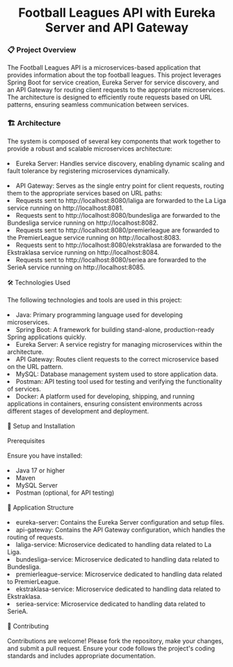 <h1 align="center">Football Leagues API with Eureka Server and API Gateway</h1>
<h3>📋 Project Overview</h3>
The Football Leagues API is a microservices-based application that provides information about the top football leagues. This project leverages Spring Boot for service creation, Eureka Server for service discovery, and an API Gateway for routing client requests to the appropriate microservices. The architecture is designed to efficiently route requests based on URL patterns, ensuring seamless communication between services.

<h3>🏗️ Architecture</h3>
The system is composed of several key components that work together to provide a robust and scalable microservices architecture:
<br>
<br>
<li>Eureka Server: Handles service discovery, enabling dynamic scaling and fault tolerance by registering microservices dynamically.</li>
<br>
<li>API Gateway: Serves as the single entry point for client requests, routing them to the appropriate services based on URL paths:</li>

<li>Requests sent to http://localhost:8080/laliga are forwarded to the La Liga service running on http://localhost:8081.</li>
<li>Requests sent to http://localhost:8080/bundesliga are forwarded to the Bundesliga service running on http://localhost:8082.</li>
<li>Requests sent to http://localhost:8080/premierleague are forwarded to the PremierLeague service running on http://localhost:8083.</li>
<li>Requests sent to http://localhost:8080/ekstraklasa are forwarded to the Ekstraklasa service running on http://localhost:8084.</li>
<li>Requests sent to http://localhost:8080/seriea are forwarded to the SerieA service running on http://localhost:8085.</li>
<br>
🛠️ Technologies Used
<br>
<br>
The following technologies and tools are used in this project:
<br>
<br>
<li>Java: Primary programming language used for developing microservices.</li>
<li>Spring Boot: A framework for building stand-alone, production-ready Spring applications quickly.</li>
<li>Eureka Server: A service registry for managing microservices within the architecture.</li>
<li>API Gateway: Routes client requests to the correct microservice based on the URL pattern.</li>
<li>MySQL: Database management system used to store application data.</li>
<li>Postman: API testing tool used for testing and verifying the functionality of services.</li>
<li>Docker: A platform used for developing, shipping, and running applications in containers, ensuring consistent environments across different stages of development and deployment.</li>
<br>
🚀 Setup and Installation
<br><br>
Prerequisites
<br><br>
Ensure you have installed:
<br><br>
<li>Java 17 or higher</li>
<li>Maven</li>
<li>MySQL Server</li>
<li>Postman (optional, for API testing)</li>
<br>
📂 Application Structure
<br>
<br>
<li>eureka-server: Contains the Eureka Server configuration and setup files.</li>
<li>api-gateway: Contains the API Gateway configuration, which handles the routing of requests.</li>
<li>laliga-service: Microservice dedicated to handling data related to La Liga.</li>
<li>bundesliga-service: Microservice dedicated to handling data related to Bundesliga.</li>
<li>premierleague-service: Microservice dedicated to handling data related to PremierLeague.</li>
<li>ekstraklasa-service: Microservice dedicated to handling data related to Ekstraklasa.</li>
<li>seriea-service: Microservice dedicated to handling data related to SerieA.</li>
<br>
🤝 Contributing
<br>
<br>
Contributions are welcome! Please fork the repository, make your changes, and submit a pull request. Ensure your code follows the project's coding standards and includes appropriate documentation.
